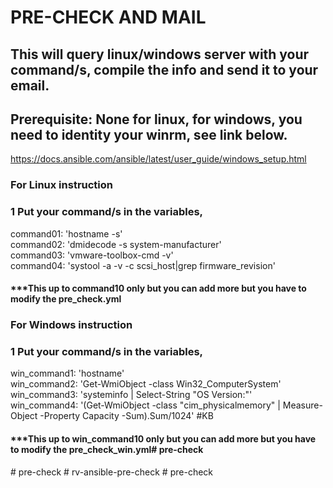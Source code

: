 # PRE-CHECK AND MAIL 

## This will query linux/windows server with your command/s, compile the info and send it to your email.

## Prerequisite: None for linux, for windows, you need to identity your winrm, see link below.

https://docs.ansible.com/ansible/latest/user_guide/windows_setup.html

### For Linux instruction

### 1 Put your command/s in the variables,

command01: 'hostname -s'<br />
command02: 'dmidecode -s system-manufacturer'<br />
command03: 'vmware-toolbox-cmd -v'<br />
command04: 'systool -a -v -c scsi_host|grep firmware_revision'<br />

#### ***This up to command10 only but you can add more but you have to modify the pre_check.yml

### For Windows instruction

### 1 Put your command/s in the variables,

win_command1: 'hostname'<br />
win_command2: 'Get-WmiObject -class Win32_ComputerSystem'<br />
win_command3: 'systeminfo | Select-String "OS Version:"'<br />
win_command4: '(Get-WmiObject -class "cim_physicalmemory" | Measure-Object -Property Capacity -Sum).Sum/1024' #KB<br />

#### ***This up to win_command10 only but you can add more but you have to modify the pre_check_win.yml# pre-check
#   p r e - c h e c k  
 #   r v - a n s i b l e - p r e - c h e c k  
 #   p r e - c h e c k  
 